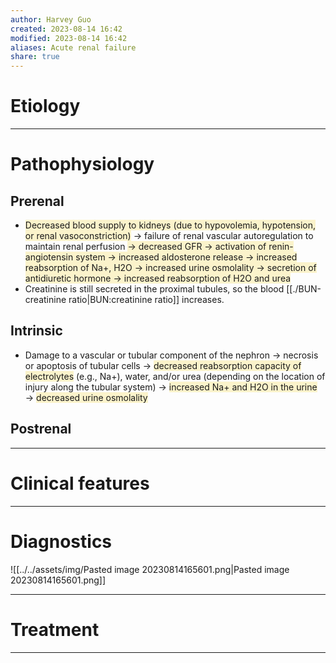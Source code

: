 ```yaml
---
author: Harvey Guo
created: 2023-08-14 16:42
modified: 2023-08-14 16:42
aliases: Acute renal failure
share: true
---
```

# Etiology


---
# Pathophysiology
## Prerenal
- <span style="background:rgba(240, 200, 0, 0.2)">Decreased blood supply to kidneys (due to hypovolemia, hypotension, or renal vasoconstriction)</span> → failure of renal vascular autoreg<span style="background:rgba(240, 200, 0, 0.2)"></span>ulation to maintain renal perfusion <span style="background:rgba(240, 200, 0, 0.2)">→ decreased GFR → activation of renin-angiotensin system → increased aldosterone release → increased reabsorption of Na+, H2O → increased urine osmolality → secretion of antidiuretic hormone → increased reabsorption of H2O and urea</span>
- Creatinine is still secreted in the proximal tubules, so the blood [[./BUN-creatinine ratio|BUN:creatinine ratio]] increases.
## Intrinsic
- Damage to a vascular or tubular component of the nephron → necrosis or apoptosis of tubular cells → <span style="background:rgba(240, 200, 0, 0.2)">decreased reabsorption capacity of electrolytes</span> (e.g., Na+), water, and/or urea (depending on the location of injury along the tubular system) → <span style="background:rgba(240, 200, 0, 0.2)">increased Na+ and H2O in the urine</span> → <span style="background:rgba(240, 200, 0, 0.2)">decreased urine osmolality</span>
## Postrenal


---
# Clinical features


---
# Diagnostics
![[../../assets/img/Pasted image 20230814165601.png|Pasted image 20230814165601.png]]

---
# Treatment


---
